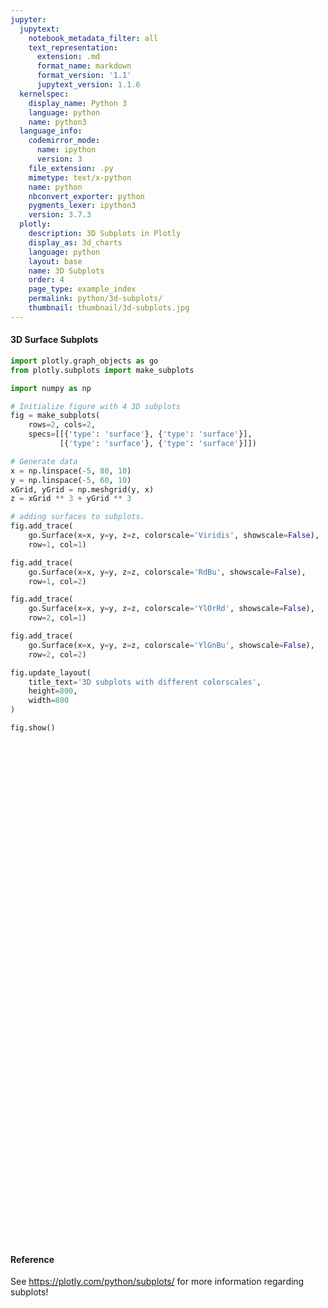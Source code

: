 ```yaml
---
jupyter:
  jupytext:
    notebook_metadata_filter: all
    text_representation:
      extension: .md
      format_name: markdown
      format_version: '1.1'
      jupytext_version: 1.1.6
  kernelspec:
    display_name: Python 3
    language: python
    name: python3
  language_info:
    codemirror_mode:
      name: ipython
      version: 3
    file_extension: .py
    mimetype: text/x-python
    name: python
    nbconvert_exporter: python
    pygments_lexer: ipython3
    version: 3.7.3
  plotly:
    description: 3D Subplots in Plotly
    display_as: 3d_charts
    language: python
    layout: base
    name: 3D Subplots
    order: 4
    page_type: example_index
    permalink: python/3d-subplots/
    thumbnail: thumbnail/3d-subplots.jpg
---
```


#### 3D Surface Subplots

```python
import plotly.graph_objects as go
from plotly.subplots import make_subplots

import numpy as np

# Initialize figure with 4 3D subplots
fig = make_subplots(
    rows=2, cols=2,
    specs=[[{'type': 'surface'}, {'type': 'surface'}],
           [{'type': 'surface'}, {'type': 'surface'}]])

# Generate data
x = np.linspace(-5, 80, 10)
y = np.linspace(-5, 60, 10)
xGrid, yGrid = np.meshgrid(y, x)
z = xGrid ** 3 + yGrid ** 3

# adding surfaces to subplots.
fig.add_trace(
    go.Surface(x=x, y=y, z=z, colorscale='Viridis', showscale=False),
    row=1, col=1)

fig.add_trace(
    go.Surface(x=x, y=y, z=z, colorscale='RdBu', showscale=False),
    row=1, col=2)

fig.add_trace(
    go.Surface(x=x, y=y, z=z, colorscale='YlOrRd', showscale=False),
    row=2, col=1)

fig.add_trace(
    go.Surface(x=x, y=y, z=z, colorscale='YlGnBu', showscale=False),
    row=2, col=2)

fig.update_layout(
    title_text='3D subplots with different colorscales',
    height=800,
    width=800
)

fig.show()
```
<div>                        <script type="text/javascript">window.PlotlyConfig = {MathJaxConfig: 'local'};</script>
        <script charset="utf-8" src="https://cdn.plot.ly/plotly-3.1.0.min.js" integrity="sha256-Ei4740bWZhaUTQuD6q9yQlgVCMPBz6CZWhevDYPv93A=" crossorigin="anonymous"></script>                <div id="plotly-div-1" class="plotly-graph-div" style="height:800px; width:800px;"></div>            <script type="text/javascript">                window.PLOTLYENV=window.PLOTLYENV || {};                                if (document.getElementById("plotly-div-1")) {                    Plotly.newPlot(                        "plotly-div-1",                        [{"colorscale":[[0.0,"#440154"],[0.1111111111111111,"#482878"],[0.2222222222222222,"#3e4989"],[0.3333333333333333,"#31688e"],[0.4444444444444444,"#26828e"],[0.5555555555555556,"#1f9e89"],[0.6666666666666666,"#35b779"],[0.7777777777777778,"#6ece58"],[0.8888888888888888,"#b5de2b"],[1.0,"#fde725"]],"showscale":false,"x":{"dtype":"f8","bdata":"AAAAAAAAFMByHMdxHMcRQHIcx3EcxytAVlVVVVVVN0A5juM4jmNAQMdxHMdxHEVAVlVVVVXVSUDkOI7jOI5OQDmO4ziOo1FAAAAAAAAAVEA="},"y":{"dtype":"f8","bdata":"AAAAAAAAFMByHMdxHMcBQDmO4ziO4yJAq6qqqqqqMEA5juM4juM3QMhxHMdxHD9Aq6qqqqoqQ0ByHMdxHMdGQDmO4ziOY0pAAAAAAAAATkA="},"z":{"dtype":"f8","bdata":"AAAAAABAb8AurpAEq4FcwKOwsXZea4ZA20toL6GYsUAGcCma8WHKQAk1EefeSN1AMaG9hHZx60Abpv9oDQ33QPDdyGQ57gFBAAAAABhaCkHY4gpJsJpCwGbg6db8sFhAdgIhcrMRjUAVNtbOa22yQCNl4OlWzMpAmK\u002fsjhF+3UB4XqvYD4zrQL+E9hJaGvdAQk3Eud\u002f0AUFSb\u002ftUvmAKQSCtyxxe9KNAryenxFAEpUBJGXi6NYOrQGsizj3QjLxATltcIQncz0BWVVVV9QLgQANcimb8z+xAhAPmWVC890CkDDzd2kUCQbQuc3i5sQpBwIT2ElqRyEBkY+28VtXIQMqfYfoPdcpAV1VVVVXt0EBj+o\u002fWJbjZQLQ7RvgF6ORAMKG9hIba8ECzdl6r2C76QDxG+AUffwNBTGgvof3qC0HvGOEXXCLhQJjQXkJbM+FAst+7kUmb4UBqIs49sHTjQPB0a34Y2udAdLNpiwvm70AQXU9OiVn2QJIy8HTbrf9ALCTBaqA+BkE8RvgFf6oOQU\u002flK7uTWPJAI8FqUBNh8kCwSBl4CpXyQA1qIs69gfNAUBNx7nG09UCRMvB0a7r5QPRaxX53EABBtcUVkqC6BEGY0F5CUyILQVT5yu4YxxFBtZfQXiLSAEGfBXApYtYAQWZJR71d8ABBFNpLaLdmAUG1LnN4EYACQVa+sjsOgwRBAQAAAFC2B0HCalATeWAMQdK6zOEVZBFB2ktoLwWaFUGGX3DAFNgLQXDND4tU3AtBNxHnHlD2C0HloevJqWwMQYb2EtoDhg1BJ4ZSnQCJD0Hp488wIV4RQUoZeLo1sxNBu56cEg\u002fnFkHDLzhg\u002fhwbQR+6npwKbhVBFHHugSpwFUH3EtpLKH0VQU5bXCFVuBVBnwVwKQJFFkFwzQ+LgEYXQUVuNm0h4BhBpqPe9jU1G0EXKQNPD2keQRBdT05\u002fTyFBAAAAAAw+H0H1tk\u002flK0AfQdhYO68pTR9BL6G9hFaIH0HApWjGgQogQaiJOPdAiyBBE9pLaBFYIUHD9B+tm4IiQXw3MlmIHCRBAAAAAIA3JkE=","shape":"10, 10"},"type":"surface","scene":"scene"},{"colorscale":[[0.0,"rgb(103,0,31)"],[0.1,"rgb(178,24,43)"],[0.2,"rgb(214,96,77)"],[0.3,"rgb(244,165,130)"],[0.4,"rgb(253,219,199)"],[0.5,"rgb(247,247,247)"],[0.6,"rgb(209,229,240)"],[0.7,"rgb(146,197,222)"],[0.8,"rgb(67,147,195)"],[0.9,"rgb(33,102,172)"],[1.0,"rgb(5,48,97)"]],"showscale":false,"x":{"dtype":"f8","bdata":"AAAAAAAAFMByHMdxHMcRQHIcx3EcxytAVlVVVVVVN0A5juM4jmNAQMdxHMdxHEVAVlVVVVXVSUDkOI7jOI5OQDmO4ziOo1FAAAAAAAAAVEA="},"y":{"dtype":"f8","bdata":"AAAAAAAAFMByHMdxHMcBQDmO4ziO4yJAq6qqqqqqMEA5juM4juM3QMhxHMdxHD9Aq6qqqqoqQ0ByHMdxHMdGQDmO4ziOY0pAAAAAAAAATkA="},"z":{"dtype":"f8","bdata":"AAAAAABAb8AurpAEq4FcwKOwsXZea4ZA20toL6GYsUAGcCma8WHKQAk1EefeSN1AMaG9hHZx60Abpv9oDQ33QPDdyGQ57gFBAAAAABhaCkHY4gpJsJpCwGbg6db8sFhAdgIhcrMRjUAVNtbOa22yQCNl4OlWzMpAmK\u002fsjhF+3UB4XqvYD4zrQL+E9hJaGvdAQk3Eud\u002f0AUFSb\u002ftUvmAKQSCtyxxe9KNAryenxFAEpUBJGXi6NYOrQGsizj3QjLxATltcIQncz0BWVVVV9QLgQANcimb8z+xAhAPmWVC890CkDDzd2kUCQbQuc3i5sQpBwIT2ElqRyEBkY+28VtXIQMqfYfoPdcpAV1VVVVXt0EBj+o\u002fWJbjZQLQ7RvgF6ORAMKG9hIba8ECzdl6r2C76QDxG+AUffwNBTGgvof3qC0HvGOEXXCLhQJjQXkJbM+FAst+7kUmb4UBqIs49sHTjQPB0a34Y2udAdLNpiwvm70AQXU9OiVn2QJIy8HTbrf9ALCTBaqA+BkE8RvgFf6oOQU\u002flK7uTWPJAI8FqUBNh8kCwSBl4CpXyQA1qIs69gfNAUBNx7nG09UCRMvB0a7r5QPRaxX53EABBtcUVkqC6BEGY0F5CUyILQVT5yu4YxxFBtZfQXiLSAEGfBXApYtYAQWZJR71d8ABBFNpLaLdmAUG1LnN4EYACQVa+sjsOgwRBAQAAAFC2B0HCalATeWAMQdK6zOEVZBFB2ktoLwWaFUGGX3DAFNgLQXDND4tU3AtBNxHnHlD2C0HloevJqWwMQYb2EtoDhg1BJ4ZSnQCJD0Hp488wIV4RQUoZeLo1sxNBu56cEg\u002fnFkHDLzhg\u002fhwbQR+6npwKbhVBFHHugSpwFUH3EtpLKH0VQU5bXCFVuBVBnwVwKQJFFkFwzQ+LgEYXQUVuNm0h4BhBpqPe9jU1G0EXKQNPD2keQRBdT05\u002fTyFBAAAAAAw+H0H1tk\u002flK0AfQdhYO68pTR9BL6G9hFaIH0HApWjGgQogQaiJOPdAiyBBE9pLaBFYIUHD9B+tm4IiQXw3MlmIHCRBAAAAAIA3JkE=","shape":"10, 10"},"type":"surface","scene":"scene2"},{"colorscale":[[0.0,"rgb(255,255,204)"],[0.125,"rgb(255,237,160)"],[0.25,"rgb(254,217,118)"],[0.375,"rgb(254,178,76)"],[0.5,"rgb(253,141,60)"],[0.625,"rgb(252,78,42)"],[0.75,"rgb(227,26,28)"],[0.875,"rgb(189,0,38)"],[1.0,"rgb(128,0,38)"]],"showscale":false,"x":{"dtype":"f8","bdata":"AAAAAAAAFMByHMdxHMcRQHIcx3EcxytAVlVVVVVVN0A5juM4jmNAQMdxHMdxHEVAVlVVVVXVSUDkOI7jOI5OQDmO4ziOo1FAAAAAAAAAVEA="},"y":{"dtype":"f8","bdata":"AAAAAAAAFMByHMdxHMcBQDmO4ziO4yJAq6qqqqqqMEA5juM4juM3QMhxHMdxHD9Aq6qqqqoqQ0ByHMdxHMdGQDmO4ziOY0pAAAAAAAAATkA="},"z":{"dtype":"f8","bdata":"AAAAAABAb8AurpAEq4FcwKOwsXZea4ZA20toL6GYsUAGcCma8WHKQAk1EefeSN1AMaG9hHZx60Abpv9oDQ33QPDdyGQ57gFBAAAAABhaCkHY4gpJsJpCwGbg6db8sFhAdgIhcrMRjUAVNtbOa22yQCNl4OlWzMpAmK\u002fsjhF+3UB4XqvYD4zrQL+E9hJaGvdAQk3Eud\u002f0AUFSb\u002ftUvmAKQSCtyxxe9KNAryenxFAEpUBJGXi6NYOrQGsizj3QjLxATltcIQncz0BWVVVV9QLgQANcimb8z+xAhAPmWVC890CkDDzd2kUCQbQuc3i5sQpBwIT2ElqRyEBkY+28VtXIQMqfYfoPdcpAV1VVVVXt0EBj+o\u002fWJbjZQLQ7RvgF6ORAMKG9hIba8ECzdl6r2C76QDxG+AUffwNBTGgvof3qC0HvGOEXXCLhQJjQXkJbM+FAst+7kUmb4UBqIs49sHTjQPB0a34Y2udAdLNpiwvm70AQXU9OiVn2QJIy8HTbrf9ALCTBaqA+BkE8RvgFf6oOQU\u002flK7uTWPJAI8FqUBNh8kCwSBl4CpXyQA1qIs69gfNAUBNx7nG09UCRMvB0a7r5QPRaxX53EABBtcUVkqC6BEGY0F5CUyILQVT5yu4YxxFBtZfQXiLSAEGfBXApYtYAQWZJR71d8ABBFNpLaLdmAUG1LnN4EYACQVa+sjsOgwRBAQAAAFC2B0HCalATeWAMQdK6zOEVZBFB2ktoLwWaFUGGX3DAFNgLQXDND4tU3AtBNxHnHlD2C0HloevJqWwMQYb2EtoDhg1BJ4ZSnQCJD0Hp488wIV4RQUoZeLo1sxNBu56cEg\u002fnFkHDLzhg\u002fhwbQR+6npwKbhVBFHHugSpwFUH3EtpLKH0VQU5bXCFVuBVBnwVwKQJFFkFwzQ+LgEYXQUVuNm0h4BhBpqPe9jU1G0EXKQNPD2keQRBdT05\u002fTyFBAAAAAAw+H0H1tk\u002flK0AfQdhYO68pTR9BL6G9hFaIH0HApWjGgQogQaiJOPdAiyBBE9pLaBFYIUHD9B+tm4IiQXw3MlmIHCRBAAAAAIA3JkE=","shape":"10, 10"},"type":"surface","scene":"scene3"},{"colorscale":[[0.0,"rgb(255,255,217)"],[0.125,"rgb(237,248,177)"],[0.25,"rgb(199,233,180)"],[0.375,"rgb(127,205,187)"],[0.5,"rgb(65,182,196)"],[0.625,"rgb(29,145,192)"],[0.75,"rgb(34,94,168)"],[0.875,"rgb(37,52,148)"],[1.0,"rgb(8,29,88)"]],"showscale":false,"x":{"dtype":"f8","bdata":"AAAAAAAAFMByHMdxHMcRQHIcx3EcxytAVlVVVVVVN0A5juM4jmNAQMdxHMdxHEVAVlVVVVXVSUDkOI7jOI5OQDmO4ziOo1FAAAAAAAAAVEA="},"y":{"dtype":"f8","bdata":"AAAAAAAAFMByHMdxHMcBQDmO4ziO4yJAq6qqqqqqMEA5juM4juM3QMhxHMdxHD9Aq6qqqqoqQ0ByHMdxHMdGQDmO4ziOY0pAAAAAAAAATkA="},"z":{"dtype":"f8","bdata":"AAAAAABAb8AurpAEq4FcwKOwsXZea4ZA20toL6GYsUAGcCma8WHKQAk1EefeSN1AMaG9hHZx60Abpv9oDQ33QPDdyGQ57gFBAAAAABhaCkHY4gpJsJpCwGbg6db8sFhAdgIhcrMRjUAVNtbOa22yQCNl4OlWzMpAmK\u002fsjhF+3UB4XqvYD4zrQL+E9hJaGvdAQk3Eud\u002f0AUFSb\u002ftUvmAKQSCtyxxe9KNAryenxFAEpUBJGXi6NYOrQGsizj3QjLxATltcIQncz0BWVVVV9QLgQANcimb8z+xAhAPmWVC890CkDDzd2kUCQbQuc3i5sQpBwIT2ElqRyEBkY+28VtXIQMqfYfoPdcpAV1VVVVXt0EBj+o\u002fWJbjZQLQ7RvgF6ORAMKG9hIba8ECzdl6r2C76QDxG+AUffwNBTGgvof3qC0HvGOEXXCLhQJjQXkJbM+FAst+7kUmb4UBqIs49sHTjQPB0a34Y2udAdLNpiwvm70AQXU9OiVn2QJIy8HTbrf9ALCTBaqA+BkE8RvgFf6oOQU\u002flK7uTWPJAI8FqUBNh8kCwSBl4CpXyQA1qIs69gfNAUBNx7nG09UCRMvB0a7r5QPRaxX53EABBtcUVkqC6BEGY0F5CUyILQVT5yu4YxxFBtZfQXiLSAEGfBXApYtYAQWZJR71d8ABBFNpLaLdmAUG1LnN4EYACQVa+sjsOgwRBAQAAAFC2B0HCalATeWAMQdK6zOEVZBFB2ktoLwWaFUGGX3DAFNgLQXDND4tU3AtBNxHnHlD2C0HloevJqWwMQYb2EtoDhg1BJ4ZSnQCJD0Hp488wIV4RQUoZeLo1sxNBu56cEg\u002fnFkHDLzhg\u002fhwbQR+6npwKbhVBFHHugSpwFUH3EtpLKH0VQU5bXCFVuBVBnwVwKQJFFkFwzQ+LgEYXQUVuNm0h4BhBpqPe9jU1G0EXKQNPD2keQRBdT05\u002fTyFBAAAAAAw+H0H1tk\u002flK0AfQdhYO68pTR9BL6G9hFaIH0HApWjGgQogQaiJOPdAiyBBE9pLaBFYIUHD9B+tm4IiQXw3MlmIHCRBAAAAAIA3JkE=","shape":"10, 10"},"type":"surface","scene":"scene4"}],                        {"template":{"data":{"histogram2dcontour":[{"type":"histogram2dcontour","colorbar":{"outlinewidth":0,"ticks":""},"colorscale":[[0.0,"#0d0887"],[0.1111111111111111,"#46039f"],[0.2222222222222222,"#7201a8"],[0.3333333333333333,"#9c179e"],[0.4444444444444444,"#bd3786"],[0.5555555555555556,"#d8576b"],[0.6666666666666666,"#ed7953"],[0.7777777777777778,"#fb9f3a"],[0.8888888888888888,"#fdca26"],[1.0,"#f0f921"]]}],"choropleth":[{"type":"choropleth","colorbar":{"outlinewidth":0,"ticks":""}}],"histogram2d":[{"type":"histogram2d","colorbar":{"outlinewidth":0,"ticks":""},"colorscale":[[0.0,"#0d0887"],[0.1111111111111111,"#46039f"],[0.2222222222222222,"#7201a8"],[0.3333333333333333,"#9c179e"],[0.4444444444444444,"#bd3786"],[0.5555555555555556,"#d8576b"],[0.6666666666666666,"#ed7953"],[0.7777777777777778,"#fb9f3a"],[0.8888888888888888,"#fdca26"],[1.0,"#f0f921"]]}],"heatmap":[{"type":"heatmap","colorbar":{"outlinewidth":0,"ticks":""},"colorscale":[[0.0,"#0d0887"],[0.1111111111111111,"#46039f"],[0.2222222222222222,"#7201a8"],[0.3333333333333333,"#9c179e"],[0.4444444444444444,"#bd3786"],[0.5555555555555556,"#d8576b"],[0.6666666666666666,"#ed7953"],[0.7777777777777778,"#fb9f3a"],[0.8888888888888888,"#fdca26"],[1.0,"#f0f921"]]}],"contourcarpet":[{"type":"contourcarpet","colorbar":{"outlinewidth":0,"ticks":""}}],"contour":[{"type":"contour","colorbar":{"outlinewidth":0,"ticks":""},"colorscale":[[0.0,"#0d0887"],[0.1111111111111111,"#46039f"],[0.2222222222222222,"#7201a8"],[0.3333333333333333,"#9c179e"],[0.4444444444444444,"#bd3786"],[0.5555555555555556,"#d8576b"],[0.6666666666666666,"#ed7953"],[0.7777777777777778,"#fb9f3a"],[0.8888888888888888,"#fdca26"],[1.0,"#f0f921"]]}],"surface":[{"type":"surface","colorbar":{"outlinewidth":0,"ticks":""},"colorscale":[[0.0,"#0d0887"],[0.1111111111111111,"#46039f"],[0.2222222222222222,"#7201a8"],[0.3333333333333333,"#9c179e"],[0.4444444444444444,"#bd3786"],[0.5555555555555556,"#d8576b"],[0.6666666666666666,"#ed7953"],[0.7777777777777778,"#fb9f3a"],[0.8888888888888888,"#fdca26"],[1.0,"#f0f921"]]}],"mesh3d":[{"type":"mesh3d","colorbar":{"outlinewidth":0,"ticks":""}}],"scatter":[{"fillpattern":{"fillmode":"overlay","size":10,"solidity":0.2},"type":"scatter"}],"parcoords":[{"type":"parcoords","line":{"colorbar":{"outlinewidth":0,"ticks":""}}}],"scatterpolargl":[{"type":"scatterpolargl","marker":{"colorbar":{"outlinewidth":0,"ticks":""}}}],"bar":[{"error_x":{"color":"#2a3f5f"},"error_y":{"color":"#2a3f5f"},"marker":{"line":{"color":"#E5ECF6","width":0.5},"pattern":{"fillmode":"overlay","size":10,"solidity":0.2}},"type":"bar"}],"scattergeo":[{"type":"scattergeo","marker":{"colorbar":{"outlinewidth":0,"ticks":""}}}],"scatterpolar":[{"type":"scatterpolar","marker":{"colorbar":{"outlinewidth":0,"ticks":""}}}],"histogram":[{"marker":{"pattern":{"fillmode":"overlay","size":10,"solidity":0.2}},"type":"histogram"}],"scattergl":[{"type":"scattergl","marker":{"colorbar":{"outlinewidth":0,"ticks":""}}}],"scatter3d":[{"type":"scatter3d","line":{"colorbar":{"outlinewidth":0,"ticks":""}},"marker":{"colorbar":{"outlinewidth":0,"ticks":""}}}],"scattermap":[{"type":"scattermap","marker":{"colorbar":{"outlinewidth":0,"ticks":""}}}],"scattermapbox":[{"type":"scattermapbox","marker":{"colorbar":{"outlinewidth":0,"ticks":""}}}],"scatterternary":[{"type":"scatterternary","marker":{"colorbar":{"outlinewidth":0,"ticks":""}}}],"scattercarpet":[{"type":"scattercarpet","marker":{"colorbar":{"outlinewidth":0,"ticks":""}}}],"carpet":[{"aaxis":{"endlinecolor":"#2a3f5f","gridcolor":"white","linecolor":"white","minorgridcolor":"white","startlinecolor":"#2a3f5f"},"baxis":{"endlinecolor":"#2a3f5f","gridcolor":"white","linecolor":"white","minorgridcolor":"white","startlinecolor":"#2a3f5f"},"type":"carpet"}],"table":[{"cells":{"fill":{"color":"#EBF0F8"},"line":{"color":"white"}},"header":{"fill":{"color":"#C8D4E3"},"line":{"color":"white"}},"type":"table"}],"barpolar":[{"marker":{"line":{"color":"#E5ECF6","width":0.5},"pattern":{"fillmode":"overlay","size":10,"solidity":0.2}},"type":"barpolar"}],"pie":[{"automargin":true,"type":"pie"}]},"layout":{"autotypenumbers":"strict","colorway":["#636efa","#EF553B","#00cc96","#ab63fa","#FFA15A","#19d3f3","#FF6692","#B6E880","#FF97FF","#FECB52"],"font":{"color":"#2a3f5f"},"hovermode":"closest","hoverlabel":{"align":"left"},"paper_bgcolor":"white","plot_bgcolor":"#E5ECF6","polar":{"bgcolor":"#E5ECF6","angularaxis":{"gridcolor":"white","linecolor":"white","ticks":""},"radialaxis":{"gridcolor":"white","linecolor":"white","ticks":""}},"ternary":{"bgcolor":"#E5ECF6","aaxis":{"gridcolor":"white","linecolor":"white","ticks":""},"baxis":{"gridcolor":"white","linecolor":"white","ticks":""},"caxis":{"gridcolor":"white","linecolor":"white","ticks":""}},"coloraxis":{"colorbar":{"outlinewidth":0,"ticks":""}},"colorscale":{"sequential":[[0.0,"#0d0887"],[0.1111111111111111,"#46039f"],[0.2222222222222222,"#7201a8"],[0.3333333333333333,"#9c179e"],[0.4444444444444444,"#bd3786"],[0.5555555555555556,"#d8576b"],[0.6666666666666666,"#ed7953"],[0.7777777777777778,"#fb9f3a"],[0.8888888888888888,"#fdca26"],[1.0,"#f0f921"]],"sequentialminus":[[0.0,"#0d0887"],[0.1111111111111111,"#46039f"],[0.2222222222222222,"#7201a8"],[0.3333333333333333,"#9c179e"],[0.4444444444444444,"#bd3786"],[0.5555555555555556,"#d8576b"],[0.6666666666666666,"#ed7953"],[0.7777777777777778,"#fb9f3a"],[0.8888888888888888,"#fdca26"],[1.0,"#f0f921"]],"diverging":[[0,"#8e0152"],[0.1,"#c51b7d"],[0.2,"#de77ae"],[0.3,"#f1b6da"],[0.4,"#fde0ef"],[0.5,"#f7f7f7"],[0.6,"#e6f5d0"],[0.7,"#b8e186"],[0.8,"#7fbc41"],[0.9,"#4d9221"],[1,"#276419"]]},"xaxis":{"gridcolor":"white","linecolor":"white","ticks":"","title":{"standoff":15},"zerolinecolor":"white","automargin":true,"zerolinewidth":2},"yaxis":{"gridcolor":"white","linecolor":"white","ticks":"","title":{"standoff":15},"zerolinecolor":"white","automargin":true,"zerolinewidth":2},"scene":{"xaxis":{"backgroundcolor":"#E5ECF6","gridcolor":"white","linecolor":"white","showbackground":true,"ticks":"","zerolinecolor":"white","gridwidth":2},"yaxis":{"backgroundcolor":"#E5ECF6","gridcolor":"white","linecolor":"white","showbackground":true,"ticks":"","zerolinecolor":"white","gridwidth":2},"zaxis":{"backgroundcolor":"#E5ECF6","gridcolor":"white","linecolor":"white","showbackground":true,"ticks":"","zerolinecolor":"white","gridwidth":2}},"shapedefaults":{"line":{"color":"#2a3f5f"}},"annotationdefaults":{"arrowcolor":"#2a3f5f","arrowhead":0,"arrowwidth":1},"geo":{"bgcolor":"white","landcolor":"#E5ECF6","subunitcolor":"white","showland":true,"showlakes":true,"lakecolor":"white"},"title":{"x":0.05},"mapbox":{"style":"light"}}},"scene":{"domain":{"x":[0.0,0.45],"y":[0.575,1.0]}},"scene2":{"domain":{"x":[0.55,1.0],"y":[0.575,1.0]}},"scene3":{"domain":{"x":[0.0,0.45],"y":[0.0,0.425]}},"scene4":{"domain":{"x":[0.55,1.0],"y":[0.0,0.425]}},"title":{"text":"3D subplots with different colorscales"},"height":800,"width":800},                        {"responsive": true}                    )                };            </script>        </div>

#### Reference


See https://plotly.com/python/subplots/ for more information regarding subplots!
